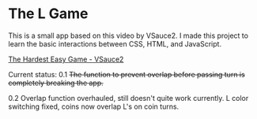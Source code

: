 # The L Game

This is a small app based on this video by VSauce2.  I made this project to learn the basic interactions between CSS, HTML, and JavaScript.

[The Hardest Easy Game - VSauce2](https://www.youtube.com/watch?v=64pA31_WJa0&)



Current status: 
0.1 ~~The function to prevent overlap before passing turn is completely breaking the app.~~

0.2 Overlap function overhauled, still doesn't quite work currently. 
    L color switching fixed, coins now overlap L's on coin turns.
